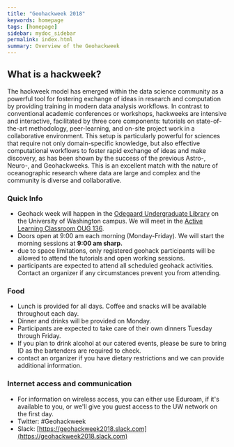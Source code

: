 ```yaml
---
title: "Geohackweek 2018"
keywords: homepage
tags: [homepage]
sidebar: mydoc_sidebar
permalink: index.html
summary: Overview of the Geohackweek
---
```

## What is a hackweek?

The hackweek model has emerged within the data science community as a powerful tool for fostering exchange of ideas in research and computation by providing training in modern data analysis workflows. In contrast to conventional academic conferences or workshops, hackweeks are intensive and interactive, facilitated by three core components: tutorials on state-of-the-art methodology, peer-learning, and on-site project work in a collaborative environment. This setup is particularly powerful for sciences that require not only domain-specific knowledge, but also effective computational workflows to foster rapid exchange of ideas and make discovery, as has been shown by the success of the previous Astro-, Neuro-, and Geohackweeks. This is an excellent match with the nature of oceanographic research where data are large and complex and the community is diverse and collaborative.

### Quick Info
- Geohack week will happen in the [Odegaard Undergraduate Library](https://www.google.com/maps/place/Odegaard+Undergraduate+Library+(OUG)/@47.6564656,-122.3125347,17z/data=!3m1!4b1!4m5!3m4!1s0x549014f329bffff7:0x6efe7422cf2f2f93!8m2!3d47.656462!4d-122.310346) on the University of Washington campus. We will meet in the [Active Learning Classroom OUG 136](https://www.washington.edu/classroom/OUG+136).
- Doors open at 9:00 am each morning (Monday-Friday). We will start the morning sessions at **9:00 am sharp.**
- due to space limitations, only registered geohack participants will be allowed to attend the tutorials and open working sessions.
- participants are expected to attend all scheduled geohack activities. Contact an organizer if any circumstances prevent you from attending.

### Food
- Lunch is provided for all days. Coffee and snacks will be available throughout each day.
- Dinner and drinks will be provided on Monday.
- Participants are expected to take care of their own dinners Tuesday through Friday.
- If you plan to drink alcohol at our catered events, please be sure to bring ID as the bartenders are required to check.
- contact an organizer if you have dietary restrictions and we can provide additional information.

### Internet access and communication
- For information on wireless access, you can either use Eduroam, if it's available to you, or we'll give you guest access to the UW network on the first day.
- Twitter: #Geohackweek
- Slack: [https://geohackweek2018.slack.com](https://geohackweek2018.slack.com)

<!---
### Pre-event preparation:
- Please review our [Code of Conduct](https://github.com/geohackweek/ghw2017/wiki/Code-of-Conduct).
- Please arrive with your laptop ready for tutorial and project work, following our instructions [here](https://geohackweek.github.io/preliminary/). Contact us on Slack (#preliminary_setup) if you have any difficulties. Checklist:
    - [X] Do you have a working local version of Python installed (using conda?).
    - [X] Did you sign up for a Google Earth Engine account?
    - [X] Do you have a GitHub account?
    - [X] Did you successfully spin up a jupyter notebook in [Geohackweek Jupyter Hub](https://jupyterhub.cloudmaven.org/)?
- If you haven't done so already, please add your name to the [Participants List](Participants) page (send information to @emily_keller on slack)
- Review the [Project Guidelines](Project-Guidelines) and begin communicating with organizers and other participants about possible project ideas

--->
